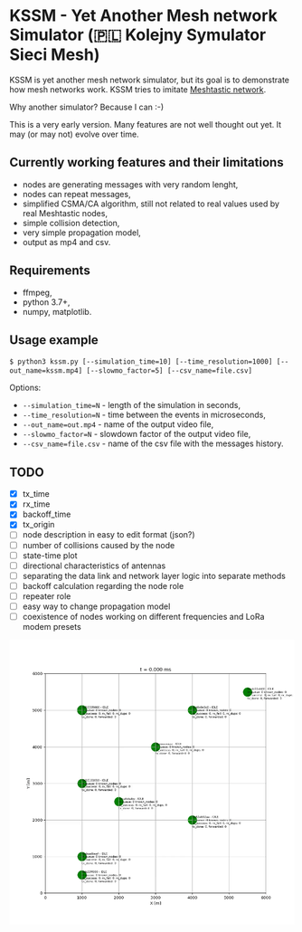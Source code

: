 # KSSM - Yet Another Mesh network Simulator (🇵🇱 Kolejny Symulator Sieci Mesh)

KSSM is yet another mesh network simulator, but its goal is to demonstrate how mesh networks work. KSSM tries to imitate [Meshtastic network](https://meshtastic.org/).

Why another simulator? Because I can :-)

This is a very early version. Many features are not well thought out yet. It may (or may not) evolve over time.

## Currently working features and their limitations
- nodes are generating messages with very random lenght,
- nodes can repeat messages,
- simplified CSMA/CA algorithm, still not related to real values used by real Meshtastic nodes,
- simple collision detection,
- very simple propagation model,
- output as mp4 and csv.

## Requirements
- ffmpeg,
- python 3.7+,
- numpy, matplotlib.

## Usage example
```
$ python3 kssm.py [--simulation_time=10] [--time_resolution=1000] [--out_name=kssm.mp4] [--slowmo_factor=5] [--csv_name=file.csv]
```
Options:
- `--simulation_time=N` - length of the simulation in seconds,
- `--time_resolution=N` - time between the events in microseconds,
- `--out_name=out.mp4` - name of the output video file,
- `--slowmo_factor=N` - slowdown factor of the output video file,
- `--csv_name=file.csv` - name of the csv file with the messages history.

## TODO
* [x] tx_time
* [x] rx_time
* [x] backoff_time
* [x] tx_origin
* [ ] node description in easy to edit format (json?)
* [ ] number of collisions caused by the node
* [ ] state-time plot
* [ ] directional characteristics of antennas
* [ ] separating the data link and network layer logic into separate methods
* [ ] backoff calculation regarding the node role
* [ ] repeater role
* [ ] easy way to change propagation model
* [ ] coexistence of nodes working on different frequencies and LoRa modem presets

![Example](example.gif)
